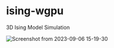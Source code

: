 # ising-wgpu
3D Ising Model Simulation

![Screenshot from 2023-09-06 15-19-30](https://github.com/lukedaviskzn/ising-wgpu/assets/18900683/e8e1037d-543d-4128-9a4f-071a55e0ec65)
